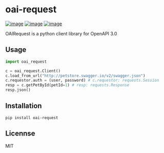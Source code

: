 # oai-request

[![image](https://img.shields.io/pypi/v/oai-request.svg)](https://pypi.org/project/oai-request/)
[![image](https://img.shields.io/pypi/l/oai-request.svg)](https://pypi.org/project/oai-request/)
[![image](https://img.shields.io/pypi/pyversions/oai-request.svg)](https://pypi.org/project/oai-request/)

OAIRequest is a python client library for OpenAPI 3.0

## Usage

```python
import oai_request

c = oai_request.Client()
c.load_from_url("http://petstore.swagger.io/v2/swagger.json")
c.requestor.auth = (user, password) # c.requestor: requests.Session
resp = c.getPetById(petId=1) # resp: requests.Response
resp.json()
```

## Installation

```
pip install oai-request
```

## Licennse

MIT
